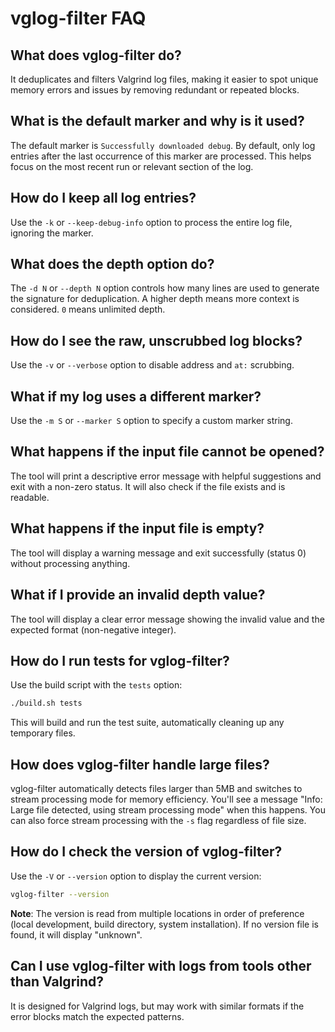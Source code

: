 # vglog-filter FAQ

## What does vglog-filter do?
It deduplicates and filters Valgrind log files, making it easier to spot unique memory errors and issues by removing redundant or repeated blocks.

## What is the default marker and why is it used?
The default marker is `Successfully downloaded debug`. By default, only log entries after the last occurrence of this marker are processed. This helps focus on the most recent run or relevant section of the log.

## How do I keep all log entries?
Use the `-k` or `--keep-debug-info` option to process the entire log file, ignoring the marker.

## What does the depth option do?
The `-d N` or `--depth N` option controls how many lines are used to generate the signature for deduplication. A higher depth means more context is considered. `0` means unlimited depth.

## How do I see the raw, unscrubbed log blocks?
Use the `-v` or `--verbose` option to disable address and `at:` scrubbing.

## What if my log uses a different marker?
Use the `-m S` or `--marker S` option to specify a custom marker string.

## What happens if the input file cannot be opened?
The tool will print a descriptive error message with helpful suggestions and exit with a non-zero status. It will also check if the file exists and is readable.

## What happens if the input file is empty?
The tool will display a warning message and exit successfully (status 0) without processing anything.

## What if I provide an invalid depth value?
The tool will display a clear error message showing the invalid value and the expected format (non-negative integer).

## How do I run tests for vglog-filter?
Use the build script with the `tests` option:
```sh
./build.sh tests
```
This will build and run the test suite, automatically cleaning up any temporary files.

## How does vglog-filter handle large files?
vglog-filter automatically detects files larger than 5MB and switches to stream processing mode for memory efficiency. You'll see a message "Info: Large file detected, using stream processing mode" when this happens. You can also force stream processing with the `-s` flag regardless of file size.

## How do I check the version of vglog-filter?
Use the `-V` or `--version` option to display the current version:
```sh
vglog-filter --version
```

**Note**: The version is read from multiple locations in order of preference (local development, build directory, system installation). If no version file is found, it will display "unknown".

## Can I use vglog-filter with logs from tools other than Valgrind?
It is designed for Valgrind logs, but may work with similar formats if the error blocks match the expected patterns. 